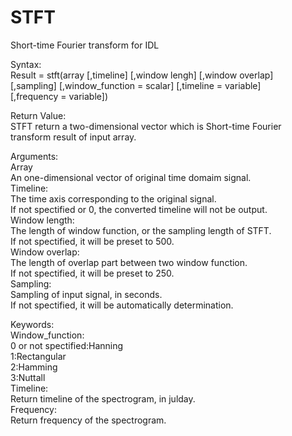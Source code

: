# STFT
Short-time Fourier transform for IDL

Syntax:  
Result = stft(array [,timeline] [,window lengh] [,window overlap]  
                [,sampling] [,window_function = scalar] [,timeline = variable]  
                    [,frequency = variable])  

Return Value:  
  STFT return a two-dimensional vector which is Short-time Fourier  
transform result of input array.  
  
Arguments:  
Array  
  An one-dimensional vector of original time domaim signal.  
Timeline:  
  The time axis corresponding to the original signal.  
  If not spectified or 0, the converted timeline will not be output.  
Window length:  
  The length of window function, or the sampling length of STFT.  
  If not spectified, it will be preset to 500.  
Window overlap:  
  The length of overlap part between two window function.  
  If not spectified, it will be preset to 250.  
Sampling:  
  Sampling of input signal, in seconds.  
  If not spectified, it will be automatically determination.  
  
Keywords:  
Window_function:  
  0 or not spectified:Hanning  
  1:Rectangular  
  2:Hamming  
  3:Nuttall  
Timeline:  
  Return timeline of the spectrogram, in julday.  
Frequency:  
  Return frequency of the spectrogram.  
